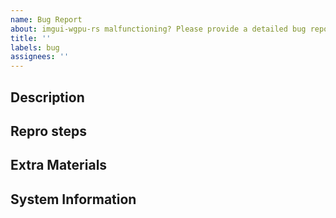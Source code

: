 ```yaml
---
name: Bug Report
about: imgui-wgpu-rs malfunctioning? Please provide a detailed bug report.
title: ''
labels: bug
assignees: ''
---
```


<!--Thank you for filing this! Please provide as much information as possible to help us diagnose and fix the issue-->

## Description
<!--A clear and concise description of what the bug is-->

## Repro steps
<!--A runable example or short code sample showing how to reproduce the bug-->

## Extra Materials
<!--Anything that could help us diagnose or fix the issue-->

## System Information
<!--Version of imgui-wgpu-rs, information about your OS if relevant, your tech stack, etc.-->
